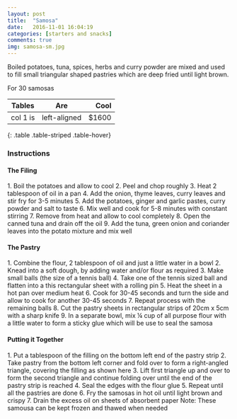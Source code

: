 ```yaml
---
layout: post
title:  "Samosa"
date:   2016-11-01 16:04:19
categories: [starters and snacks]
comments: true
img: samosa-sm.jpg
---
```


Boiled potatoes, tuna, spices, herbs and curry powder are mixed and used to fill small triangular shaped pastries which are deep fried until light brown.

For 30 samosas

<!--more-->

| Tables   |      Are      |  Cool |
|----------|:-------------:|------:|
| col 1 is |  left-aligned | $1600 |
{: .table .table-striped .table-hover}

<h3>Instructions</h3>

<h4>The Filing</h4>
1. Boil the potatoes and allow to cool
2. Peel and chop roughly
3. Heat 2 tablespoon of oil in a pan
4. Add the onion, thyme leaves, curry leaves and stir fry for 3-5 minutes
5. Add the potatoes, ginger and garlic pastes, curry powder and salt to taste
6. Mix well and cook for 5-8 minutes with constant stirring
7. Remove from heat and allow to cool completely
8. Open the canned tuna and drain off the oil
9. Add the tuna, green onion and coriander leaves into the potato mixture and mix well

<h4>The Pastry</h4>
1. Combine the flour, 2 tablespoon of oil and just a little water in a bowl
2. Knead into a soft dough, by adding water and/or flour as required
3. Make small balls (the size of a tennis ball)
4. Take one of the tennis sized ball and flatten into a this rectangular sheet with a rolling pin
5. Heat the sheet in a hot pan over medium heat
6. Cook for 30-45 seconds and turn the side and allow to cook for another 30-45 seconds
7. Repeat process with the remaining balls
8. Cut the pastry sheets in rectangular strips of 20cm x 5cm with a sharp knife
9. In a separate bowl, mix ¼ cup of all purpose flour with a little water to form a sticky glue which will be use to seal the samosa

<h4>Putting it Together</h4>
1. Put a tablespoon of the filling on the bottom left end of the pastry strip
2. Take pastry from the bottom left corner and fold over to form a right-angled triangle, covering the filling as shown here
3. Lift first triangle up and over to form the second triangle and continue folding over until the end of the pastry strip is reached
4. Seal the edges with the flour glue
5. Repeat until all the pastries are done
6. Fry the samosas in hot oil until light brown and crispy
7. Drain the excess oil on sheets of absorbent paper
Note: These samousa can be kept frozen and thawed when needed
